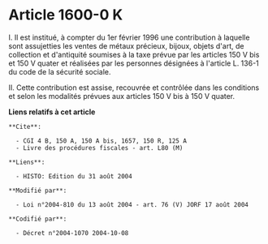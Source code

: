 # Article 1600-0 K

I. Il est institué, à compter du 1er février 1996 une contribution à laquelle sont assujetties les ventes de métaux précieux,
bijoux, objets d'art, de collection et d'antiquité soumises à la taxe prévue par les articles 150 V bis et 150 V quater et
réalisées par les personnes désignées à l'article L. 136-1 du code de la sécurité sociale.

II. Cette contribution est assise, recouvrée et contrôlée dans les conditions et selon les modalités prévues aux articles 150
V bis à 150 V quater.

**Liens relatifs à cet article**

	**Cite**:

	  - CGI 4 B, 150 A, 150 A bis, 1657, 150 R, 125 A
	  - Livre des procédures fiscales - art. L80 (M)

	**Liens**:

	  - HISTO: Edition du 31 août 2004

	**Modifié par**:

	  - Loi n°2004-810 du 13 août 2004 - art. 76 (V) JORF 17 août 2004

	**Codifié par**:

	  - Décret n°2004-1070 2004-10-08
